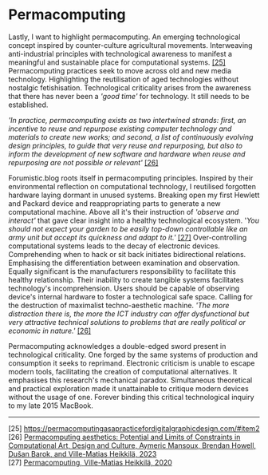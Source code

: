 # Permacomputing

Lastly, I want to highlight permacomputing. An emerging technological concept inspired by counter-culture agricultural movements. Interweaving anti-industrial principles with technological awareness to manifest a meaningful and sustainable place for computational systems. <a href="https://permacomputingasapracticefordigitalgraphicdesign.com/#item2 " target="_blank">[25]</a> Permacomputing practices seek to move across old and new media technology. Highlighting the reutilisation of aged technologies without nostalgic fetishisation. Technological criticality arises from the awareness that there has never been a *'good time'* for technology. It still needs to be established. 



*'In practice, permacomputing exists as two intertwined strands: first, an incentive to reuse and repurpose existing computer technology and materials to create new works; and second, a list of continuously evolving design principles, to guide that very reuse and repurposing, but also to inform the development of new software and hardware when reuse and repurposing are not possible or relevant'* <a href="https://monoskop.org/Permacomputing_Aesthetics" target="_blank">[26]</a>



Forumistic.blog roots itself in permacomputing principles. Inspired by their environmental reflection on computational technology, I reutilised forgotten hardware laying dormant in unused systems. Breaking open my first Hewlett and Packard device and reappropriating parts to generate a new computational machine. Above all it's their instruction of *'observe and interact'* that gave clear insight into a healthy technological ecosystem. '*You should not expect your garden to be easily top-down controllable like an army unit but accept its quickness and adapt to it.'* <a href="http://viznut.fi/texts-en/permacomputing.html" target="_blank">[27]</a> Over-controlling computational systems leads to the decay of electronic devices. Comprehending when to hack or sit back initiates bidirectional relations. Emphasising the differentiation between examination and observation. Equally significant is the manufacturers responsibility to facilitate this healthy relationship. Their inability to create tangible systems facilitates technology's incomprehension. Users should be capable of observing device's internal hardware to foster a technological safe space. Calling for the destruction of maximalist techno-aesthetic machine.
*'The more distraction there is, the more the ICT industry can offer dysfunctional but very attractive technical solutions to problems that are really political or economic in nature.'*  <a href="https://monoskop.org/Permacomputing_Aesthetics" target="_blank">[26]</a>


Permacomputing acknowledges a double-edged sword present in technological criticality. One forged by the same systems of production and consumption it seeks to reprimand. Electronic criticism is unable to escape modern tools, facilitating the creation of computational alternatives. It emphasises this research's mechanical paradox. Simultaneous theoretical and practical exploration made it unattainable to critique modern devices without the usage of one. Forever binding this critical technological inquiry to my late 2015 MacBook. 

---
[25] <a href="https://permacomputingasapracticefordigitalgraphicdesign.com/#item2" target="_blank">https://permacomputingasapracticefordigitalgraphicdesign.com/#item2</a> <br>
[26] <a href="https://monoskop.org/Permacomputing_Aesthetics " target="_blank">Permacomputing aesthetics: Potential and Limits of Constraints in Computational Art, Design and Culture, Aymeric Mansoux, Brendan Howell, Dušan Barok, and Ville-Matias Heikkilä, 2023 </a> <br>
[27] <a href="http://viznut.fi/texts-en/permacomputing.html" target="_blank">Permacomputing, Ville-Matias Heikkilä, 2020</a> 
